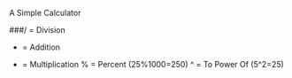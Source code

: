 A Simple Calculator

###/ = Division
+ = Addition
* = Multiplication
% = Percent (25%1000=250)
^ = To Power Of (5^2=25)

